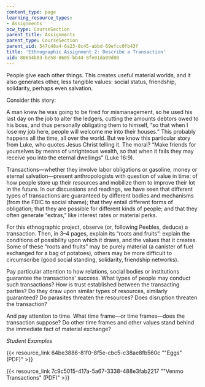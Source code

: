 ```yaml
---
content_type: page
learning_resource_types:
- Assignments
ocw_type: CourseSection
parent_title: Assignments
parent_type: CourseSection
parent_uid: 547c48a4-6a23-8c45-abbd-69efcc0fb43f
title: 'Ethnographic Assignment 2: Describe a Transaction'
uid: 80654b83-be58-8605-bb44-8fe01da09d00
---
```


People give each other things. This creates useful material worlds, and it also generates other, less tangible values: social status, friendship, solidarity, perhaps even salvation.

Consider this story:

A man knew he was going to be fired for mismanagement, so he used his last day on the job to alter the ledgers, cutting the amounts debtors owed to his boss, and thus personally obligating them to himself, “so that when I lose my job here, people will welcome me into their houses.” This probably happens all the time, all over the world. But we know this particular story from Luke, who quotes Jesus Christ telling it. The moral? “Make friends for yourselves by means of unrighteous wealth, so that when it fails they may receive you into the eternal dwellings” (Luke 16:9).

Transactions—whether they involve labor obligations or gasoline, money or eternal salvation—present anthropologists with question of value in time: of how people store up their resources and mobilize them to improve their lot in the future. In our discussions and readings, we have seen that different types of transactions are guaranteed by different bodies and mechanisms (from the FDIC to social shame); that they entail different forms of obligation; that they are possible for different kinds of people; and that they often generate “extras,” like interest rates or material perks.

For this ethnographic project, observe (or, following Peebles, deduce) a transaction. Then, in 3–4 pages, explain its “roots and fruits”: explain the conditions of possibility upon which it draws, and the values that it creates. Some of these “roots and fruits” may be purely material (a canister of fuel exchanged for a bag of potatoes), others may be more difficult to circumscribe (good social standing, solidarity, friendship networks).

Pay particular attention to how relations, social bodies or institutions guarantee the transactions' success. What types of people may conduct such transactions? How is trust established between the transacting parties? Do they draw upon similar types of resources, similarly guaranteed? Do parasites threaten the resources? Does disruption threaten the transaction?

And pay attention to time. What time frame—or time frames—does the transaction suppose? Do other time frames and other values stand behind the immediate fact of material exchange?

_Student Examples_

{{< resource_link 64be3886-81f0-8f5e-cbc5-c38ae8fb560c "\"Eggs\" (PDF)" >}}

{{< resource_link 7c9c5015-417a-5a67-3338-488e3fab2217 "\"Venmo Transactions\" (PDF)" >}}
